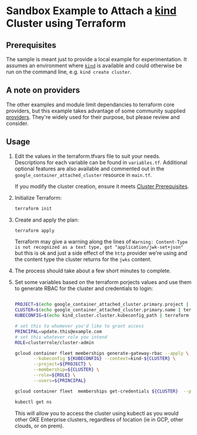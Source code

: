 # Sandbox Example to Attach a [kind](https://kind.sigs.k8s.io/) Cluster using Terraform

## Prerequisites
The sample is meant just to provide a local example for experimentation. It assumes an environment where [`kind`](https://kind.sigs.k8s.io/) is available and could otherwise be run on the command line, e.g. `kind create cluster`.

## A note on providers

The other examples and module limit dependancies to terraform core providers, but this example takes advantage of some community supplied [providers](provider.tf). They're widely used for their purpose, but please review and consider.

## Usage

1. Edit the values in the terraform.tfvars file to suit your needs. Descriptions for each variable
  can be found in `variables.tf`. Additional optional features are also available and commented out
  in the `google_container_attached_cluster` resource in `main.tf`.

    If you modify the cluster creation, ensure it meets
  [Cluster Prerequisites](https://cloud.google.com/anthos/clusters/docs/multi-cloud/attached/eks/reference/cluster-prerequisites).
1. Initialize Terraform:
    ```bash
    terraform init
    ```
1. Create and apply the plan:
    ```bash
    terraform apply
    ```
    Terraform may give a warning along the lines of `Warning: Content-Type is not recognized as a text type, got "application/jwk-set+json"` but this is ok and just a side effect of the `http` provider we're using and the content type the cluster returns for the `jwks` content.
1. The process should take about a few short minutes to complete.
1. Set some variables based on the terraform porjects values and use them to generate RBAC for the cluster and credentials to login:
    ```bash

    PROJECT=$(echo google_container_attached_cluster.primary.project | terraform console | tr -d '"')
    CLUSTER=$(echo google_container_attached_cluster.primary.name | terraform console | tr -d '"')
    KUBECONFIG=$(echo kind_cluster.cluster.kubeconfig_path | terraform console | tr -d '"')

    # set this to whomever you'd like to grant access
    PRINCIPAL=update.this@example.com
    # set this whatever role you intend
    ROLE=clusterrole/cluster-admin

    gcloud container fleet memberships generate-gateway-rbac --apply \
           --kubeconfig ${KUBECONFIG} --context=kind-${CLUSTER} \
           --project=${PROJECT} \
           --membership=${CLUSTER} \
           --role=${ROLE} \
           --users=${PRINCIPAL}

    gcloud container fleet  memberships get-credentials ${CLUSTER}  --project ${PROJECT}

    kubectl get ns

    ```
    This will allow you to access the cluster using kubectl as you would other GKE Enterprise clusters, regardless of location (ie in GCP, other clouds, or on prem).
